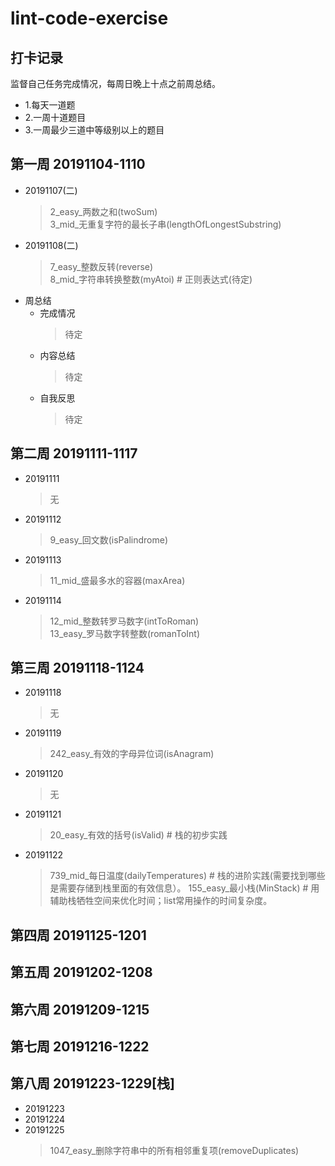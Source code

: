 # lint-code-exercise

## 打卡记录
监督自己任务完成情况，每周日晚上十点之前周总结。
* 1.每天一道题
* 2.一周十道题目
* 3.一周最少三道中等级别以上的题目

## 第一周 20191104-1110
* 20191107(二)
    > 2_easy_两数之和(twoSum)  
    > 3_mid_无重复字符的最长子串(lengthOfLongestSubstring)
* 20191108(二)
    > 7_easy_整数反转(reverse)  
    > 8_mid_字符串转换整数(myAtoi) # 正则表达式(待定)
* 周总结
    * 完成情况
        > 待定
    * 内容总结
        > 待定
    * 自我反思
        > 待定

## 第二周 20191111-1117
* 20191111
    > 无
* 20191112
     > 9_easy_回文数(isPalindrome)
* 20191113
     > 11_mid_盛最多水的容器(maxArea)
* 20191114
     > 12_mid_整数转罗马数字(intToRoman)  
     > 13_easy_罗马数字转整数(romanToInt)  
## 第三周 20191118-1124
* 20191118
    > 无
* 20191119
    > 242_easy_有效的字母异位词(isAnagram)
* 20191120
    > 无 
* 20191121
    > 20_easy_有效的括号(isValid) # 栈的初步实践
* 20191122
    > 739_mid_每日温度(dailyTemperatures) # 栈的进阶实践(需要找到哪些是需要存储到栈里面的有效信息）。
    > 155_easy_最小栈(MinStack) # 用辅助栈牺牲空间来优化时间；list常用操作的时间复杂度。
## 第四周 20191125-1201
## 第五周 20191202-1208
## 第六周 20191209-1215
## 第七周 20191216-1222
## 第八周 20191223-1229[栈]
* 20191223
* 20191224
* 20191225
    > 1047_easy_删除字符串中的所有相邻重复项(removeDuplicates)
